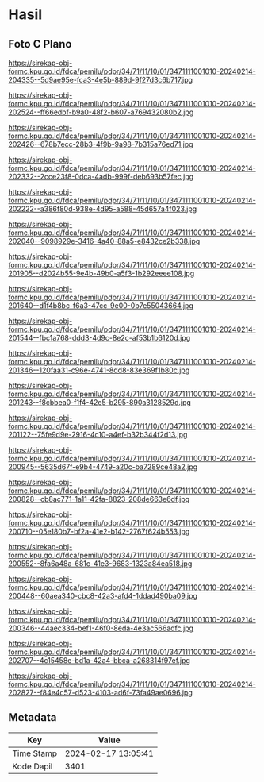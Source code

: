 # Hasil

## Foto C Plano

https://sirekap-obj-formc.kpu.go.id/fdca/pemilu/pdpr/34/71/11/10/01/3471111001010-20240214-204335--5d9ae95e-fca3-4e5b-889d-9f27d3c6b717.jpg

https://sirekap-obj-formc.kpu.go.id/fdca/pemilu/pdpr/34/71/11/10/01/3471111001010-20240214-202524--ff66edbf-b9a0-48f2-b607-a769432080b2.jpg

https://sirekap-obj-formc.kpu.go.id/fdca/pemilu/pdpr/34/71/11/10/01/3471111001010-20240214-202426--678b7ecc-28b3-4f9b-9a98-7b315a76ed71.jpg

https://sirekap-obj-formc.kpu.go.id/fdca/pemilu/pdpr/34/71/11/10/01/3471111001010-20240214-202332--2cce23f8-0dca-4adb-999f-deb693b57fec.jpg

https://sirekap-obj-formc.kpu.go.id/fdca/pemilu/pdpr/34/71/11/10/01/3471111001010-20240214-202222--a386f80d-938e-4d95-a588-45d657a4f023.jpg

https://sirekap-obj-formc.kpu.go.id/fdca/pemilu/pdpr/34/71/11/10/01/3471111001010-20240214-202040--9098929e-3416-4a40-88a5-e8432ce2b338.jpg

https://sirekap-obj-formc.kpu.go.id/fdca/pemilu/pdpr/34/71/11/10/01/3471111001010-20240214-201905--d2024b55-9e4b-49b0-a5f3-1b292eeee108.jpg

https://sirekap-obj-formc.kpu.go.id/fdca/pemilu/pdpr/34/71/11/10/01/3471111001010-20240214-201640--d1f4b8bc-f6a3-47cc-9e00-0b7e55043664.jpg

https://sirekap-obj-formc.kpu.go.id/fdca/pemilu/pdpr/34/71/11/10/01/3471111001010-20240214-201544--fbc1a768-ddd3-4d9c-8e2c-af53b1b6120d.jpg

https://sirekap-obj-formc.kpu.go.id/fdca/pemilu/pdpr/34/71/11/10/01/3471111001010-20240214-201346--120faa31-c96e-4741-8dd8-83e369f1b80c.jpg

https://sirekap-obj-formc.kpu.go.id/fdca/pemilu/pdpr/34/71/11/10/01/3471111001010-20240214-201243--f8cbbea0-f1f4-42e5-b295-890a3128529d.jpg

https://sirekap-obj-formc.kpu.go.id/fdca/pemilu/pdpr/34/71/11/10/01/3471111001010-20240214-201122--75fe9d9e-2916-4c10-a4ef-b32b344f2d13.jpg

https://sirekap-obj-formc.kpu.go.id/fdca/pemilu/pdpr/34/71/11/10/01/3471111001010-20240214-200945--5635d67f-e9b4-4749-a20c-ba7289ce48a2.jpg

https://sirekap-obj-formc.kpu.go.id/fdca/pemilu/pdpr/34/71/11/10/01/3471111001010-20240214-200828--cb8ac771-1a11-42fa-8823-208de663e6df.jpg

https://sirekap-obj-formc.kpu.go.id/fdca/pemilu/pdpr/34/71/11/10/01/3471111001010-20240214-200710--05e180b7-bf2a-41e2-b142-2767f624b553.jpg

https://sirekap-obj-formc.kpu.go.id/fdca/pemilu/pdpr/34/71/11/10/01/3471111001010-20240214-200552--8fa6a48a-681c-41e3-9683-1323a84ea518.jpg

https://sirekap-obj-formc.kpu.go.id/fdca/pemilu/pdpr/34/71/11/10/01/3471111001010-20240214-200448--60aea340-cbc8-42a3-afd4-1ddad490ba09.jpg

https://sirekap-obj-formc.kpu.go.id/fdca/pemilu/pdpr/34/71/11/10/01/3471111001010-20240214-200346--44aec334-bef1-46f0-8eda-4e3ac566adfc.jpg

https://sirekap-obj-formc.kpu.go.id/fdca/pemilu/pdpr/34/71/11/10/01/3471111001010-20240214-202707--4c15458e-bd1a-42a4-bbca-a268314f97ef.jpg

https://sirekap-obj-formc.kpu.go.id/fdca/pemilu/pdpr/34/71/11/10/01/3471111001010-20240214-202827--f84e4c57-d523-4103-ad6f-73fa49ae0696.jpg


## Metadata

| Key        | Value               |
| ---------- | ------------------- |
| Time Stamp | 2024-02-17 13:05:41 |
| Kode Dapil | 3401                |



